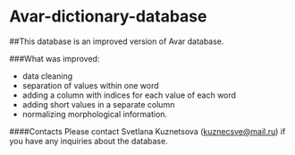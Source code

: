 # Avar-dictionary-database

##This database is an improved version of Avar database.

###What was improved:
+ data cleaning
+ separation of values within one word
+ adding a column with indices for each value of each word
+ adding short values in a separate column
+ normalizing morphological information.

####Contacts
Please contact Svetlana Kuznetsova (kuznecsve@mail.ru) if you have any inquiries about the database.
